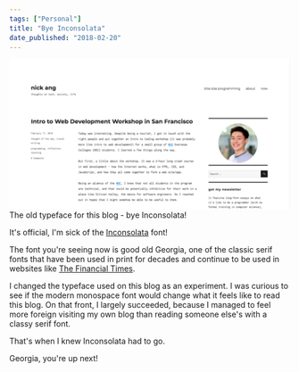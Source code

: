 ```yaml
---
tags: ["Personal"]
title: "Bye Inconsolata"
date_published: "2018-02-20"
---
```


![inconsolata font on nickang blog](images/Screen-Shot-2018-02-19-at-10.37.52-PM-1024x544.png) The old typeface for this blog - bye Inconsolata!

It's official, I'm sick of the [Inconsolata](https://fonts.google.com/?query=inconsolata) font!

The font you're seeing now is good old Georgia, one of the classic serif fonts that have been used in print for decades and continue to be used in websites like [The Financial Times](https://ft.com).

I changed the typeface used on this blog as an experiment. I was curious to see if the modern monospace font would change what it feels like to read this blog. On that front, I largely succeeded, because I managed to feel more foreign visiting my own blog than reading someone else's with a classy serif font.

That's when I knew Inconsolata had to go.

Georgia, you're up next!
